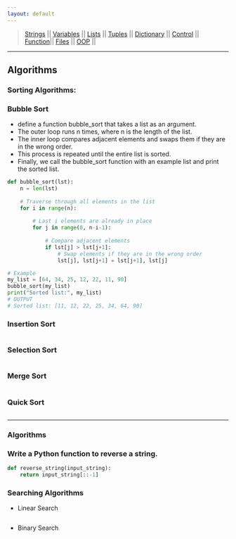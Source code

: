 ```yaml
---
layout: default
---
```

> [Strings](./strings.html) || [Variables](./variables.html) || [Lists](./lists.html) || [Tuples](./tuples.html) || [Dictionary](./dictionary.html) ||
>  [Control](./control.html) || [Function](./function.html)|| [Files](./files.html) || [OOP](./oop.html) ||

***

## Algorithms

### Sorting Algorithms:

### Bubble Sort
- define a function bubble_sort that takes a list as an argument. 
- The outer loop runs n times, where n is the length of the list. 
- The inner loop compares adjacent elements and swaps them if they are in the wrong order. 
- This process is repeated until the entire list is sorted. 
- Finally, we call the bubble_sort function with an example list and print the sorted list.

```python
def bubble_sort(lst):
    n = len(lst)
    
    # Traverse through all elements in the list
    for i in range(n):
        
        # Last i elements are already in place
        for j in range(0, n-i-1):
            
            # Compare adjacent elements
            if lst[j] > lst[j+1]:
                # Swap elements if they are in the wrong order
                lst[j], lst[j+1] = lst[j+1], lst[j]

# Example
my_list = [64, 34, 25, 12, 22, 11, 90]
bubble_sort(my_list)
print("Sorted list:", my_list)
# OUTPUT
# Sorted list: [11, 12, 22, 25, 34, 64, 90]
```

### Insertion Sort
```python
```
### Selection Sort
```python
```
### Merge Sort
```python
```
### Quick Sort
```python
```

***

### Algorithms


### Write a Python function to reverse a string.

```python
def reverse_string(input_string):
    return input_string[::-1]
```

### Searching Algorithms

- Linear Search
```python
```

- Binary Search
```python
```
